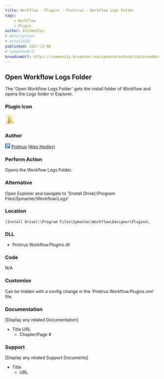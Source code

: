 ```yaml
---
title: Workflow - Plugins - Protirus - Workflow Logs Folder
tags:
    - Workflow
    - Plugin
author: AlexHedley
# description: 
# articleId: 
published: 2017-12-06
# symantecUrl:
broadcomUrl: https://community.broadcom.com/symantecenterprise/viewdocument/workflow-plugins-protirus-wor-1?CommunityKey=04ead5e9-3643-4118-b853-afa5a58710c6&tab=librarydocuments
---
```


## Open Workflow Logs Folder
  
The 'Open Workflow Logs Folder' gets the install folder of Workflow and opens the Logs folder in Explorer.

### Plugin Icon
  
![FolderOpen 32](images\FolderOpen_32.png)

### Author
  
![Protirus_0](images\Protirus_0.png) [Protirus](https://www.protirus.com) ([Alex Hedley](https://www.symantec.com/connect/user/alexhedley))

### Perform Action
  
Opens the Workflow Logs Folder.

### Alternative
  
Open Explorer and navigate to '[Install Drive]:\Program Files\Symantec\Workflow\Logs'

### Location

    [Install Drive]:\Program Files\Symantec\Workflow\Designer\Plugins\

### DLL
  
- Protirus.Workflow.Plugins.dll

### Code
  
N/A

### Customise
  
Can be hidden with a config change in the 'Protirus.Workflow.Plugins.xml' file.

### Documentation
  
[Display any related Documentation]

- Title URL
    - Chapter/Page #

### Support
  
[Display any related Support Documents]

- Title
    - URL
